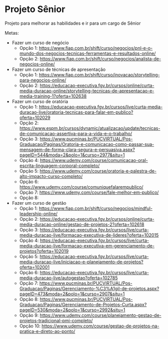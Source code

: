# Projeto Sênior

Projeto para melhorar as habilidades e ir para um cargo de Sênior

Metas:

- Fazer um curso de negócio
  - Opção 1: https://www.fiap.com.br/shift/curso/negocios/pnl-e-o-mundo-dos-negocios-tecnicas-ferramentas-e-resultados-online/
  - Opção 2: https://www.fiap.com.br/shift/curso/negocios/analista-de-negocios-online/
- Fazer um curso de técnicas de apresentação
  - Opção 1: https://www.fiap.com.br/shift/curso/inovacao/storytelling-para-negocios-online/
  - Opção 2: https://educacao-executiva.fgv.br/cursos/online/curta-media-duracao-online/storytelling-tecnicas-de-apresentacao-e-media-training-1?oferta=102638
- Fazer um curso de oratória
  - Opção 1: https://educacao-executiva.fgv.br/cursos/live/curta-media-duracao-live/oratoria-tecnicas-para-falar-em-publico?oferta=102029
  - Opção 2: https://www.espm.br/cursos/dynamic/atualizacao/update/tecnicas-de-comunicacao-assertiva-para-a-vida-e-o-trabalho/
  - Opção 3: https://www.pucminas.br/PUCVIRTUAL/Pos-Graduacao/Paginas/Oratoria-e-comunicacao-como-passar-sua-mensagem-de-forma-clara-segura-e-persuasiva.aspx?pageID=544&moda=2&polo=1&curso=2977&situ=1
  - Opção 4: https://www.udemy.com/course/comunicacao-oral-escrita-linguagem-corporal-completo/
  - Opção 5: https://www.udemy.com/course/oratoria-e-palestra-de-alto-impacto-curso-completo/
  - Opção 6: https://www.udemy.com/course/comuniquefalarempublico/
  - Opção 7: https://www.udemy.com/course/fale-melhor-em-publico/
  - Opção 8: 
- Fazer um curso de gestão
  - Opção 1: https://www.fiap.com.br/shift/curso/negocios/mindful-leadership-online/
  - Opção 2: https://educacao-executiva.fgv.br/cursos/online/curta-media-duracao-online/gestao-de-projetos-2?oferta=102618
  - Opção 3: https://educacao-executiva.fgv.br/cursos/live/curta-media-duracao-live/formacao-executiva-de-lideres?oferta=102015
  - Opção 4: https://educacao-executiva.fgv.br/cursos/live/curta-media-duracao-live/formacao-executiva-em-gerenciamento-de-projetos?oferta=102019
  - Opção 5: https://educacao-executiva.fgv.br/cursos/live/curta-media-duracao-live/iniciacao-e-planejamento-de-projetos?oferta=102001
  - Opção 6: https://educacao-executiva.fgv.br/cursos/live/curta-media-duracao-live/autogestao?oferta=102785
  - Opção 7: https://www.pucminas.br/PUCVIRTUAL/Pos-Graduacao/Paginas/Gerenciamento-%C3%A1gil-de-projetos.aspx?pageID=473&moda=2&polo=1&curso=2907&situ=1
  - Opção 8: https://www.pucminas.br/PUCVIRTUAL/Pos-Graduacao/Paginas/Gerenciamento-de-Projetos-Curta.aspx?pageID=530&moda=2&polo=1&curso=2992&situ=1
  - Opção 9: https://www.udemy.com/course/planejamento-gestao-de-projetos-tradicional-pmi-completo/
  - Opção 10: https://www.udemy.com/course/gestao-de-projetos-na-pratica-e-direto-ao-ponto/
